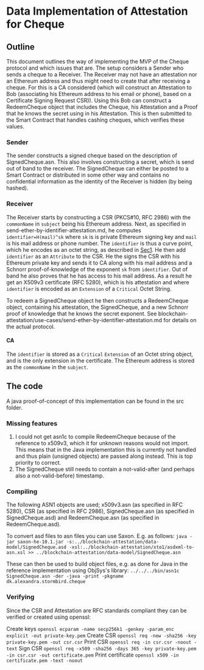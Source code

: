 # Data Implementation of Attestation for Cheque

## Outline
This document outlines the way of implementing the MVP of the Cheque protocol and which issues that are. The setup considers a Sender who sends a cheque to a Receiver. The Receiver may not have an attestation nor an Ethereum address and thus might need to create that after receiving a cheque. For this is a CA considered (which will construct an Attestation to Bob (associating his Ethereum address to his email or phone), based on a Certificate Signing Request CSR)). Using this Bob can construct a RedeemCheque object that includes the Cheque, his Attestation and a Proof that he knows the secret using in his Attestation. This is then submitted to the Smart Contract that handles cashing cheques, which verifies these values. 

### Sender
The sender constructs a signed cheque based on the description of SignedCheque.asn. This also involves constructing a secret, which is send out of band to the receiver. The SignedCheque can either be posted to a Smart Contract or distributed in some other way and contains no confidential information as the identity of the Receiver is hidden (by being hashed).

### Receiver
The Receiver starts by constructing a CSR (PKCS#10, RFC 2986) with the `commonName` in  `subject` being his Ethereum address.
Next, as specified in send-ether-by-identifier-attestation.md, he computes `identifier=H(mail)^sk` where `sk` is is private Ethereum signing key and `mail` is his mail address or phone number.
The `identifier` is thus a curve point, which he encodes as an octet string, as described in [Sec1](https://www.secg.org/sec1-v2.pdf). He then add `identifier` as an `Attribute` to the CSR.
He the signs the CSR with his Ethereum private key and sends it to CA along with his mail address and a Schnorr proof-of-knowledge of the exponent `sk` from `identifier`. Out of band he also proves that he has access to his mail address.
As a result he get an X509v3 certificate (RFC 5280), which is his attestation and where `identifier` is encoded as an `Extension` of a `Critical` Octet String.

To redeem a SignedCheque object he then constructs a RedeemCheque object, containing his attestation, the SignedCheque, and a new Schnorr proof of knowledge that he knows the secret exponent. See blockchain-attestation/use-cases/send-ether-by-identifier-attestation.md for details on the actual protocol. 

#### CA
The `identifier` is stored as a `Critical` `Extension` of an Octet string object, and is the only extension in the certificate. The Ethereum address is stored as the `commonName` in the `subject`. 

## The code
A java proof-of-concept of this implementation can be found in the src folder.

### Missing features
1. I could not get asn1c to compile RedeemCheque because of the reference to x509v3, which it for unknown reasons would not import. This means that in the Java implementation this is currently not handled and thus plain (unsigned objects) are passed along instead. This is top priority to correct.
2. The SignedCheque still needs to contain a not-valid-after (and perhaps also a not-valid-before) timestamp. 


### Compiling
The following ASN1 objects are used; x509v3.asn (as specified in RFC 5280), CSR (as specified in RFC 2986), SignedCheque.asn (as specified in SignedCheque.asd) and RedeemCheque.asn (as specified in RedeemCheque.asd).

To convert asd files to asn files you can use Saxon. E.g. as follows:
`java -jar saxon-he-10.1.jar -s:../blockchain-attestation/data-model/SignedCheque.asd -xsl:../blockchain-attestation/xto1/asdxml-to-asn.xsl >> ../blockchain-attestation/data-model/SignedCheque.asn`

These can then be used to build object files, e.g. as done for Java in the reference implementation using ObjSys's library:
`../../../bin/asn1c  SignedCheque.asn -der -java -print -pkgname dk.alexandra.stormbird.cheque`

### Verifying
Since the CSR and Attestation are RFC standards compliant they can be verified or created using openssl:

Create keys
`openssl ecparam -name secp256k1 -genkey -param_enc explicit -out private-key.pem`
Create CSR
`openssl req -new -sha256 -key private-key.pem -out csr.csr`
Print CSR
`openssl req -in csr.csr -noout -text`
Sign CSR
`openssl req -x509 -sha256 -days 365 -key private-key.pem -in csr.csr -out certificate.pem`
Print certificate
`openssl x509 -in certificate.pem -text -noout`